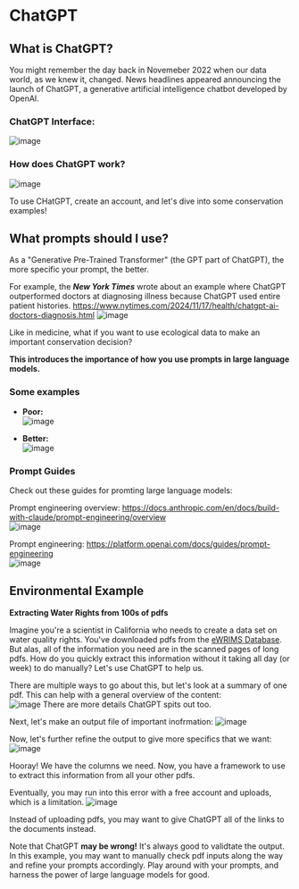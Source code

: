 # ChatGPT

## What is ChatGPT?

You might remember the day back in Novemeber 2022 when our data world, as we knew it, changed. News headlines appeared announcing the launch of ChatGPT, a generative artificial intelligence chatbot developed by OpenAI.

### ChatGPT Interface:
![image](https://github.com/user-attachments/assets/031040e2-4dcb-4e4f-a04d-9213435c5995)

### How does ChatGPT work?
![image](https://github.com/user-attachments/assets/19c70f63-5890-4dd3-b251-5635d4c0303c)

To use CHatGPT, create an account, and let's dive into some conservation examples!


## What prompts should I use?

As a "Generative Pre-Trained Transformer" (the GPT part of ChatGPT), the more specific your prompt, the better.

For example, the ***New York Times*** wrote about an example where ChatGPT outperformed doctors at diagnosing illness because ChatGPT used entire patient histories. https://www.nytimes.com/2024/11/17/health/chatgpt-ai-doctors-diagnosis.html
![image](https://github.com/user-attachments/assets/c48ba71f-71bd-4fb2-a23d-9ff7ee5fa015)

Like in medicine, what if you want to use ecological data to make an important conservation decision?

**This introduces the importance of how you use prompts in large language models.**

### Some examples
- **Poor:**  
  ![image](https://github.com/user-attachments/assets/7cf46749-7780-4938-8541-7a48caa749ca)

- **Better:**  
  ![image](https://github.com/user-attachments/assets/7b3035a2-c228-4e4e-a5c9-cac52fa6897b)

### Prompt Guides

Check out these guides for promting large language models:

Prompt engineering overview: https://docs.anthropic.com/en/docs/build-with-claude/prompt-engineering/overview  
![image](https://github.com/user-attachments/assets/2c8fa5bc-82a4-455e-bcc3-3378e5111c12)

Prompt engineering: https://platform.openai.com/docs/guides/prompt-engineering  
![image](https://github.com/user-attachments/assets/dd793f5b-b8bb-4b8f-828d-63226d36d268)


## Environmental Example

**Extracting Water Rights from 100s of pdfs**

Imagine you're a scientist in California who needs to create a data set on water quality rights. You've downloaded pdfs from the [eWRIMS Database](https://www.waterboards.ca.gov/waterrights/water_issues/programs/ewrims/). But alas, all of the information you need are in the scanned pages of long pdfs. How do you quickly extract this information without it taking all day (or week) to do manually? Let's use ChatGPT to help us.

There are multiple ways to go about this, but let's look at a summary of one pdf. This can help with a general overview of the content:  
![image](https://github.com/user-attachments/assets/bac32db6-9692-4ecf-a338-f7246b2a5132)
There are more details ChatGPT spits out too.

Next, let's make an output file of important inofrmation:
![image](https://github.com/user-attachments/assets/835fab5a-4fe9-43e9-bc11-a4cb57065944)

Now, let's further refine the output to give more specifics that we want:
![image](https://github.com/user-attachments/assets/80ae61f7-37c6-48cb-90eb-ad2ad76aff0d)

Hooray! We have the columns we need. Now, you have a framework to use to extract this information from all your other pdfs.

Eventually, you may run into this error with a free account and uploads, which is a limitation.
![image](https://github.com/user-attachments/assets/c2f67c25-d7e9-4483-9546-b9da90ae4aee)

Instead of uploading pdfs, you may want to give ChatGPT all of the links to the documents instead.

Note that ChatGPT **may be wrong!** It's always good to validtate the output. In this example, you may want to manually check pdf inputs along the way and refine your prompts accordingly. Play around with your prompts, and harness the power of large language models for good.
